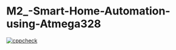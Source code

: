 # M2_-Smart-Home-Automation-using-Atmega328


[![cppcheck](https://github.com/Vinutha015/M2_-Smart-Home-Automation-using-Atmega328/actions/workflows/c-cpp.yml/badge.svg)](https://github.com/Vinutha015/M2_-Smart-Home-Automation-using-Atmega328/actions/workflows/c-cpp.yml)
